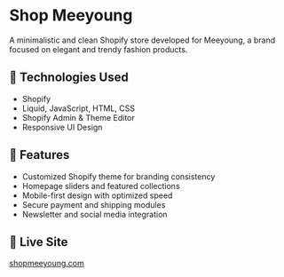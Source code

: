 # Shop Meeyoung

A minimalistic and clean Shopify store developed for Meeyoung, a brand focused on elegant and trendy fashion products.

## 🔧 Technologies Used
- Shopify
- Liquid, JavaScript, HTML, CSS
- Shopify Admin & Theme Editor
- Responsive UI Design

## 📌 Features
- Customized Shopify theme for branding consistency
- Homepage sliders and featured collections
- Mobile-first design with optimized speed
- Secure payment and shipping modules
- Newsletter and social media integration

## 🔗 Live Site
[shopmeeyoung.com](https://shopmeeyoung.com/)
